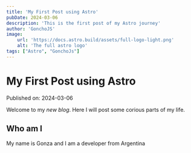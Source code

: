 ```yaml
---
title: 'My First Post using Astro'
pubDate: 2024-03-06
description: 'This is the first post of my Astro journey'
author: 'GonchoJS'
image: 
    url: 'https://docs.astro.build/assets/full-logo-light.png'
    alt: 'The full astro logo'
tags: ["Astro", "GonchoJs"]
---
```

# My First Post using Astro

Published on: 2024-03-06

Welcome to my _new blog_. Here I will post some corious parts of my life.

## Who am I

My name is Gonza and I am a developer from Argentina